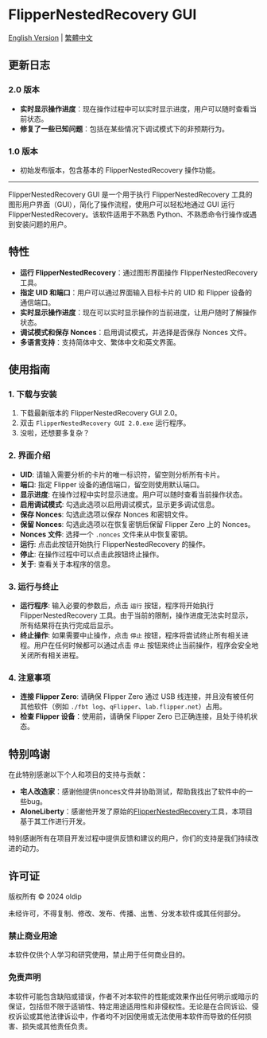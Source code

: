 # FlipperNestedRecovery GUI

[English Version](README.md) | [繁體中文](README_TW.md)

## 更新日志

### 2.0 版本
- **实时显示操作进度**：现在操作过程中可以实时显示进度，用户可以随时查看当前状态。
- **修复了一些已知问题**：包括在某些情况下调试模式下的非预期行为。

### 1.0 版本
- 初始发布版本，包含基本的 FlipperNestedRecovery 操作功能。

---

FlipperNestedRecovery GUI 是一个用于执行 FlipperNestedRecovery 工具的图形用户界面（GUI），简化了操作流程，使用户可以轻松地通过 GUI 运行 FlipperNestedRecovery。该软件适用于不熟悉 Python、不熟悉命令行操作或遇到安装问题的用户。

## 特性

- **运行 FlipperNestedRecovery**：通过图形界面操作 FlipperNestedRecovery 工具。
- **指定 UID 和端口**：用户可以通过界面输入目标卡片的 UID 和 Flipper 设备的通信端口。
- **实时显示操作进度**：现在可以实时显示操作的当前进度，让用户随时了解操作状态。
- **调试模式和保存 Nonces**：启用调试模式，并选择是否保存 Nonces 文件。
- **多语言支持**：支持简体中文、繁体中文和英文界面。

## 使用指南

### 1. 下载与安装

1. 下载最新版本的 FlipperNestedRecovery GUI 2.0。
2. 双击 `FlipperNestedRecovery GUI 2.0.exe` 运行程序。
3. 没啦，还想要多复杂？

### 2. 界面介绍

- **UID**: 请输入需要分析的卡片的唯一标识符，留空则分析所有卡片。
- **端口**: 指定 Flipper 设备的通信端口，留空则使用默认端口。
- **显示进度**: 在操作过程中实时显示进度。用户可以随时查看当前操作状态。
- **启用调试模式**: 勾选此选项以启用调试模式，显示更多调试信息。
- **保存 Nonces**: 勾选此选项以保存 Nonces 和密钥文件。
- **保留 Nonces**: 勾选此选项以在恢复密钥后保留 Flipper Zero 上的 Nonces。
- **Nonces 文件**: 选择一个 `.nonces` 文件来从中恢复密钥。
- **运行**: 点击此按钮开始执行 FlipperNestedRecovery 的操作。
- **停止**: 在操作过程中可以点击此按钮终止操作。
- **关于**: 查看关于本程序的信息。

### 3. 运行与终止

- **运行程序**: 输入必要的参数后，点击 `运行` 按钮，程序将开始执行 FlipperNestedRecovery 工具。由于当前的限制，操作进度无法实时显示，所有结果将在执行完成后显示。
- **终止操作**: 如果需要中止操作，点击 `停止` 按钮，程序将尝试终止所有相关进程。用户在任何时候都可以通过点击 `停止` 按钮来终止当前操作，程序会安全地关闭所有相关进程。

### 4. 注意事项

- **连接 Flipper Zero**: 请确保 Flipper Zero 通过 USB 线连接，并且没有被任何其他软件（例如 `./fbt log`、`qFlipper`、`lab.flipper.net`）占用。
- **检查 Flipper 设备**：使用前，请确保 Flipper Zero 已正确连接，且处于待机状态。

## 特别鸣谢

在此特别感谢以下个人和项目的支持与贡献：

- **宅人改造家**：感谢他提供nonces文件并协助测试，帮助我找出了软件中的一些bug。
- **AloneLiberty**：感谢他开发了原始的[FlipperNestedRecovery](https://github.com/AloneLiberty/FlipperNestedRecovery)工具，本项目基于其工作进行开发。

特别感谢所有在项目开发过程中提供反馈和建议的用户，你们的支持是我们持续改进的动力。

## 许可证

版权所有 © 2024 oldip

未经许可，不得复制、修改、发布、传播、出售、分发本软件或其任何部分。

### 禁止商业用途

本软件仅供个人学习和研究使用，禁止用于任何商业目的。

### 免责声明

本软件可能包含缺陷或错误，作者不对本软件的性能或效果作出任何明示或暗示的保证，包括但不限于适销性、特定用途适用性和非侵权性。无论是在合同诉讼、侵权诉讼或其他法律诉讼中，作者均不对因使用或无法使用本软件而导致的任何损害、损失或其他责任负责。